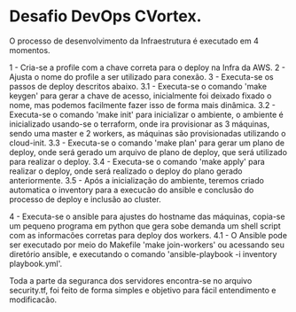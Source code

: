# Desafio DevOps CVortex.

O processo de desenvolvimento da Infraestrutura é executado em 4 momentos.

1 - Cria-se a profile com a chave correta para o deploy na Infra da AWS.
2 - Ajusta o nome do profile a ser utilizado para conexão.
3 - Executa-se os passos de deploy descritos abaixo.
  3.1 - Executa-se o comando 'make keygen' para gerar a chave de acesso, inicialmente foi deixado fixado o nome, mas podemos facilmente fazer isso de forma mais dinâmica.
  3.2 - Executa-se o comando 'make init' para inicializar o ambiente, o ambiente é inicializado usando-se o terraform, onde ira provisionar as 3 máquinas, sendo uma master e 2 workers, as máquinas são provisionadas utilizando o cloud-init.
  3.3 - Executa-se o comando 'make plan' para gerar um plano de deploy, onde será gerado um arquivo de plano de deploy, que será utilizado para realizar o deploy.
  3.4 - Executa-se o comando 'make apply' para realizar o deploy, onde será realizado o deploy do plano gerado anteriormente.
  3.5 - Após a inicialização do ambiente, teremos criado automatica o inventory para a execucão do ansible e conclusão do processo de deploy e inclusão ao cluster.

4 - Executa-se o ansible para ajustes do hostname das máquinas, copia-se um pequeno programa em python que gera sobe demanda um shell script com as informacões corretas para deploy dos workers.
  4.1 - O Ansible pode ser executado por meio do Makefile 'make join-workers' ou acessando seu diretório ansible, e executando o comando 'ansible-playbook -i inventory playbook.yml'.

Toda a parte da seguranca dos servidores encontra-se no arquivo security.tf, foi feito de forma simples e objetivo para fácil entendimento e modificacão.